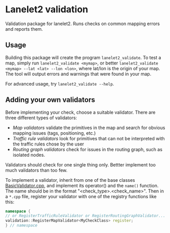# Lanelet2 validation

Validation package for lanelet2. Runs checks on common mapping errors and reports them.

## Usage

Building this package will create the program `lanelet2_validate`. To test a map, simply run `lanelet2_validate <mymap>`, or better `lanelet2_validate <mymap> --lat <lat> --lon <lon>`, where lat/lon is the origin of your map. The tool will output errors and warnings that were found in your map.

For advanced usage, try `lanelet2_validate --help`.

## Adding your own validators

Before implementing your check, choose a suitable validator. There are three different types of validators:
* *Map validators* validate the primitives in the map and search for obvious mapping issues (tags, positioning, etc.)
* *Traffic rule validators* look for primitives that can not be interpreted with the traffic rules chose by the user
* *Routing graph validators* check for issues in the routing graph, such as isolated nodes.

Validators should check for one single thing only. Bettter implement too much validators than too few.

To implement a validator, inherit from one of the base classes [BasicValidator.cpp](include/BasicValidator.cpp),
and implement its operator() and the `name()` function. The name should be in the format "<check_type>.<check_name>".
Then in a `*.cpp` file, register your validator with one of the registry functions like this:
```c++
namespace {
// or RegisterTrafficRuleValidator or RegisterRoutingGraphValidator...
validation::RegisterMapValidator<MyCheckClass> register;
} // namespace
```

